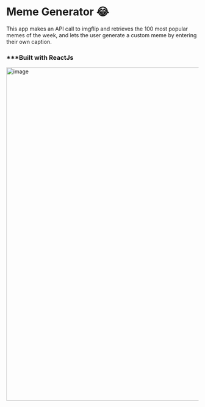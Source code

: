 # Meme Generator 😂
This app makes an API call to imgflip and retrieves the 100 most popular memes of the week, and lets the user generate a custom meme by entering their own caption.

### ***Built with ReactJs


<img width="874" alt="image" src="https://user-images.githubusercontent.com/34838966/183295093-5613be7c-7f58-4f32-9710-177e74b727b4.png">
